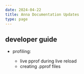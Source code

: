 ```yaml
---
date: 2024-04-22
title: Anna Documentation Updates
type: page
---
```


## developer guide

- profiling:

  - live pprof during live reload
  - creating .pprof files
